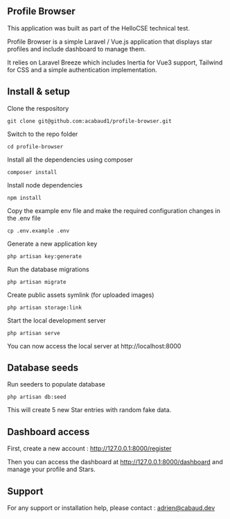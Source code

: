 ## Profile Browser

This application was built as part of the HelloCSE technical test.

Profile Browser is a simple Laravel / Vue.js application that displays star profiles and include dashboard to manage them.

It relies on Laravel Breeze which includes Inertia for Vue3 support, Tailwind for CSS and a simple authentication implementation.

## Install & setup

Clone the respository
    
    git clone git@github.com:acabaud1/profile-browser.git


Switch to the repo folder

    cd profile-browser

Install all the dependencies using composer

    composer install

Install node dependencies

    npm install

Copy the example env file and make the required configuration changes in the .env file

    cp .env.example .env

Generate a new application key

    php artisan key:generate

Run the database migrations

    php artisan migrate

Create public assets symlink (for uploaded images)

    php artisan storage:link

Start the local development server

    php artisan serve

You can now access the local server at http://localhost:8000

## Database seeds

Run seeders to populate database

    php artisan db:seed

This will create 5 new Star entries with random fake data.

## Dashboard access

First, create a new account : http://127.0.0.1:8000/register

Then you can access the dashboard at http://127.0.0.1:8000/dashboard and manage your profile and Stars.

## Support

For any support or installation help, please contact : adrien@cabaud.dev